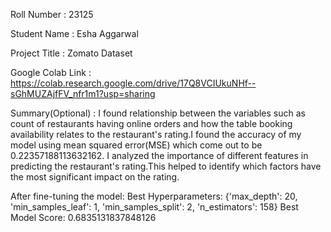 Roll Number       :   23125

Student Name      :   Esha Aggarwal

Project Title     :   Zomato Dataset

Google Colab Link :   https://colab.research.google.com/drive/17Q8VCIUkuNHf--sGhMUZAjfFV_nfr1m1?usp=sharing

Summary(Optional) :   I found relationship between the variables such as count of restaurants having online orders and how the table booking availability relates to the restaurant's rating.I found the accuracy of my model using mean squared error(MSE) which come out to be 0.22357188113632162. I analyzed the importance of different features in predicting the restaurant's rating.This helped to identify which factors have the most significant impact on the rating.

After fine-tuning the model:
Best Hyperparameters: {'max_depth': 20, 'min_samples_leaf': 1, 'min_samples_split': 2, 'n_estimators': 158}
Best Model Score: 0.6835131837848126
